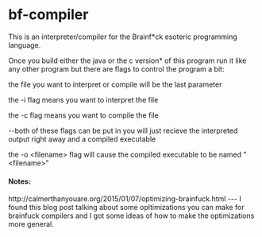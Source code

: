 # bf-compiler

This is an interpreter/compiler for the Brainf*ck esoteric programming language.

Once you build either the java or the c version* of this program run it like any other program but there are flags to control the program a bit:


the file you want to interpret or compile will be the last parameter


the -i flag means you want to interpret the file

the -c flag means you want to compile the file

--both of these flags can be put in you will just recieve the interpreted output right away and a compiled executable


the -o \<filename\> flag will cause the compiled executable to be named "\<filename\>"


<h4>Notes:</h4>
http://calmerthanyouare.org/2015/01/07/optimizing-brainfuck.html --- I found this blog post talking about some opltimizations you can make for brainfuck compilers and I got some ideas of how to make the optimizations more general.
